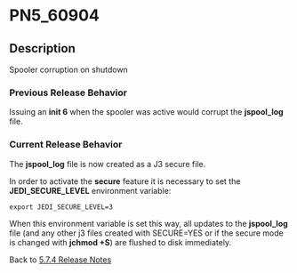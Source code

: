 # PN5_60904

<PageHeader />

## Description

Spooler corruption on shutdown

### Previous Release Behavior

Issuing an **init 6** when the spooler was active would corrupt the **jspool\_log** file.

### Current Release Behavior

The **jspool\_log** file is now created as a J3 secure file.

In order to activate the **secure** feature it is necessary to set the **JEDI\_SECURE\_LEVEL** environment variable:

```
export JEDI_SECURE_LEVEL=3
```

When this environment variable is set this way, all updates to the **jspool\_log** file (and any other j3 files created with SECURE=YES or if the secure mode is changed with **jchmod +S**) are flushed to disk immediately.

Back to [5.7.4 Release Notes](./../README.md)
